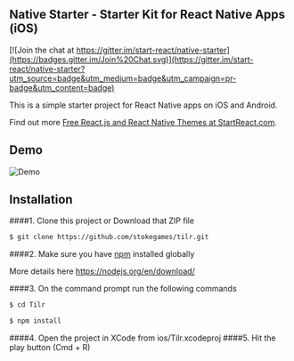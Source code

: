 ## Native Starter - Starter Kit for React Native Apps (iOS)

[![Join the chat at https://gitter.im/start-react/native-starter](https://badges.gitter.im/Join%20Chat.svg)](https://gitter.im/start-react/native-starter?utm_source=badge&utm_medium=badge&utm_campaign=pr-badge&utm_content=badge)

This is a simple starter project for React Native apps on iOS and Android.

Find out more [Free React.js and React Native Themes at StartReact.com](http://www.startreact.com/).

## Demo

![Demo](/Screenshots/demo.gif "Login Screen")



## Installation
####1. Clone this project or Download that ZIP file

```sh
$ git clone https://github.com/stokegames/tilr.git
```

####2.  Make sure you have [npm](https://www.npmjs.org/) installed globally

More details here
https://nodejs.org/en/download/ 

####3. On the command prompt run the following commands

```sh
$ cd Tilr
```
```sh
$ npm install 
```

####4. Open the project in XCode from ios/Tilr.xcodeproj
####5. Hit the play button (Cmd + R)

